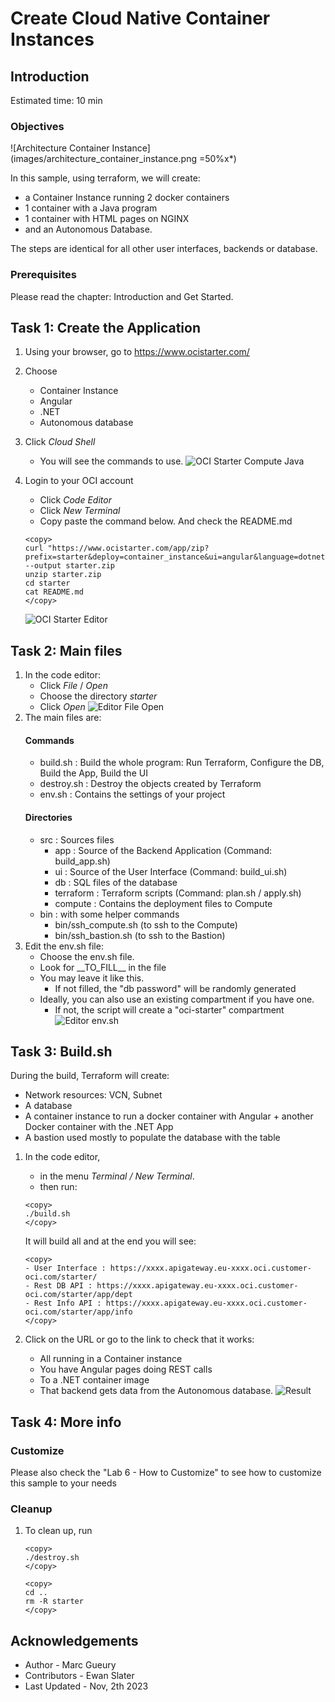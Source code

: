 
# Create Cloud Native Container Instances

## Introduction

Estimated time: 10 min

### Objectives

![Architecture Container Instance](images/architecture_container_instance.png =50%x*)

In this sample, using terraform, we will create:
- a Container Instance running 2 docker containers
- 1 container with a Java program
- 1 container with HTML pages on NGINX
- and an Autonomous Database. 

The steps are identical for all other user interfaces, backends or database.

### Prerequisites

Please read the chapter: Introduction and Get Started.

## Task 1: Create the Application

1. Using your browser, go to https://www.ocistarter.com/
2. Choose 
    - Container Instance
    - Angular
    - .NET
    - Autonomous database
3. Click *Cloud Shell*
    - You will see the commands to use.
    ![OCI Starter Compute Java](images/starter-container-instance-dotnet.png)

4. Login to your OCI account
    - Click *Code Editor*
    - Click *New Terminal*
    - Copy paste the command below. And check the README.md
    ```
    <copy>
    curl "https://www.ocistarter.com/app/zip?prefix=starter&deploy=container_instance&ui=angular&language=dotnet&database=atp" --output starter.zip
    unzip starter.zip
    cd starter
    cat README.md
    </copy>
    ```
    ![OCI Starter Editor](images/starter-editor.png)

## Task 2: Main files

1. In the code editor:
    - Click *File* / *Open*
    - Choose the directory *starter*
    - Click *Open*
    ![Editor File Open](images/starter-compute-dir.png)
2. The main files are:
    #### Commands
    - build.sh      : Build the whole program: Run Terraform, Configure the DB, Build the App, Build the UI
    - destroy.sh    : Destroy the objects created by Terraform
    - env.sh        : Contains the settings of your project
    #### Directories
    - src           : Sources files
        - app         : Source of the Backend Application (Command: build_app.sh)
        - ui          : Source of the User Interface (Command: build_ui.sh)
        - db          : SQL files of the database
        - terraform   : Terraform scripts (Command: plan.sh / apply.sh)
        - compute     : Contains the deployment files to Compute
    - bin           : with some helper commands
        - bin/ssh\_compute.sh (to ssh to the Compute)
        - bin/ssh\_bastion.sh (to ssh to the Bastion)
3. Edit the env.sh file:
    - Choose the env.sh file.
    - Look for \_\_TO_FILL\_\_ in the file
    - You may leave it like this.
        - If not filled, the "db password" will be randomly generated
    - Ideally, you can also use an existing compartment if you have one. 
        - If not, the script will create a "oci-starter" compartment
    ![Editor env.sh](images/starter-kubernetes-env.png)

## Task 3: Build.sh

During the build, Terraform will create:
- Network resources: VCN, Subnet
- A database
- A container instance to run a docker container with Angular + another Docker container with the .NET App
- A bastion used mostly to populate the database with the table

1. In the code editor, 
    - in the menu *Terminal / New Terminal*. 
    - then run:
    ```
    <copy>
    ./build.sh
    </copy>
    ```

    It will build all and at the end you will see:
    ```
    <copy>
    - User Interface : https://xxxx.apigateway.eu-xxxx.oci.customer-oci.com/starter/
    - Rest DB API : https://xxxx.apigateway.eu-xxxx.oci.customer-oci.com/starter/app/dept
    - Rest Info API : https://xxxx.apigateway.eu-xxxx.oci.customer-oci.com/starter/app/info
    </copy>
    ```
2. Click on the URL or go to the link to check that it works:
    - All running in a Container instance 
    - You have Angular pages doing REST calls 
    - To a .NET container image
    - That backend gets data from the Autonomous database. 
    ![Result](images/starter-container-instance-result.png)

## Task 4: More info

### Customize

Please also check the  "Lab 6 - How to Customize" to see how to customize this sample to your needs

### Cleanup

1. To clean up, run 
    ```
    <copy>
    ./destroy.sh
    </copy>
    ```

    ```
    <copy>
    cd ..
    rm -R starter
    </copy>
    ```

## Acknowledgements

* Author - Marc Gueury
* Contributors - Ewan Slater 
* Last Updated - Nov, 2th 2023
